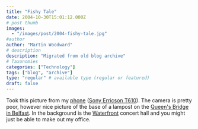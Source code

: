```yaml
---
title: "Fishy Tale"
date: 2004-10-30T15:01:12.000Z
# post thumb
images:
  - "/images/post/2004-fishy-tale.jpg"
#author
author: "Martin Woodward"
# description
description: "Migrated from old blog archive"
# Taxonomies
categories: ["Technology"]
tags: ["blog", "archive"]
type: "regular" # available type (regular or featured)
draft: false
---
```


Took this picture from my [phone](http://www.amazon.co.uk/exec/obidos/ASIN/B0000C8RAY/woodwardwebcom) ([Sony Erricson T610](http://www.amazon.co.uk/exec/obidos/ASIN/B0000C8RAY/woodwardwebcom)).  The camera is pretty poor, however nice picture of the base of a lampost on the [Queen's Bridge in Belfast](http://www.multimap.com/map/browse.cgi?lat=54.6&lon=-5.9216&scale=5000&icon=x).  In the background is the [Waterfront](http://www.waterfront.co.uk/homepage.asp) concert hall and you might just be able to make out my office.